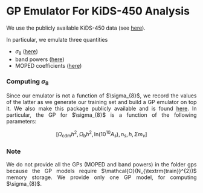 # GP Emulator For KiDS-450 Analysis 

We use the publicly available KiDS-450 data (see <a href="http://kids.strw.leidenuniv.nl/sciencedata.php">here</a>). 

In particular, we emulate three quantities
- $\sigma_{8}$ (<a href="https://github.com/Harry45/gp_emulator/tree/master/sigma_eight">here</a>)
- band powers (<a href="https://github.com/Harry45/gp_emulator/tree/master/bandpowers">here</a>)
- MOPED coefficients (<a href="https://github.com/Harry45/gp_emulator/tree/master/moped">here</a>)

### Computing $\sigma_{8}$

<p align="justify">Since our emulator is not a function of $\sigma_{8}$, we record the values of the latter as we generate our training set and build a GP emulator on top it. We also make this package publicly available and is found <a href="https://github.com/Harry45/gp_emulator/tree/master/gp_sigma_8">here</a>. In particular, the GP for $\sigma_{8}$ is a function of the following parameters:</p>

$$
\left[\Omega_{\textrm{cdm}}h^{2},\,\Omega_{\textrm{b}}h^{2},\,\textrm{ln}\left(10^{10}A_{s}\right),\,n_{s},\,h,\,\Sigma m_{\nu}\right]
$$

### Note 

<p align="justify">We do not provide all the GPs (MOPED and band powers) in the folder gps because the GP models require $\mathcal{O}(N_{\textrm{train}}^{2})$ memory storage. We provide only one GP model, for computing $\sigma_{8}$.</p>